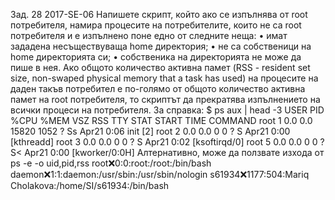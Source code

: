 Зад. 28 2017-SE-06 Напишете скрипт, който ако се изпълнява от root потребителя, намира процесите
на потребителите, които не са root потребителя и е изпълнено поне едно от следните неща:
• имат зададена несъществуваща home директория;
• не са собственици на home директорията си;
• собственика на директорията не може да пише в нея.
Ако общото количество активна памет (RSS - resident set size, non-swaped physical memory that a task
has used) на процесите на даден такъв потребител е по-голямо от общото количество активна памет
на root потребителя, то скриптът да прекратява изпълнението на всички процеси на потребителя.
За справка:
$ ps aux | head -3
USER PID %CPU %MEM VSZ RSS TTY STAT START TIME COMMAND
root 1 0.0 0.0 15820 1052 ? Ss Apr21 0:06 init [2]
root 2 0.0 0.0 0 0 ? S Apr21 0:00 [kthreadd]
root 3 0.0 0.0 0 0 ? S Apr21 0:02 [ksoftirqd/0]
root 5 0.0 0.0 0 0 ? S< Apr21 0:00 [kworker/0:0H]
Алтернативно, може да ползвате изхода от ps -e -o uid,pid,rss
root:x:0:0:root:/root:/bin/bash
daemon:x:1:1:daemon:/usr/sbin:/usr/sbin/nologin
s61934:x:1177:504:Mariq Cholakova:/home/SI/s61934:/bin/bash